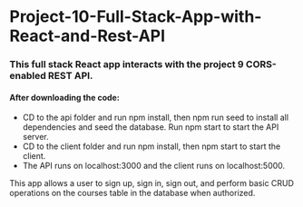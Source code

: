 # Project-10-Full-Stack-App-with-React-and-Rest-API

### This full stack React app interacts with the project 9 CORS-enabled REST API. 

#### After downloading the code:
* CD to the api folder and run npm install, then npm run seed to install all dependencies and seed the database. Run npm start to start the API server.
* CD to the client folder and run npm install, then npm start to start the client.
* The API runs on localhost:3000 and the client runs on localhost:5000.

This app allows a user to sign up, sign in, sign out, and perform basic CRUD operations on the courses table in the database when authorized.
